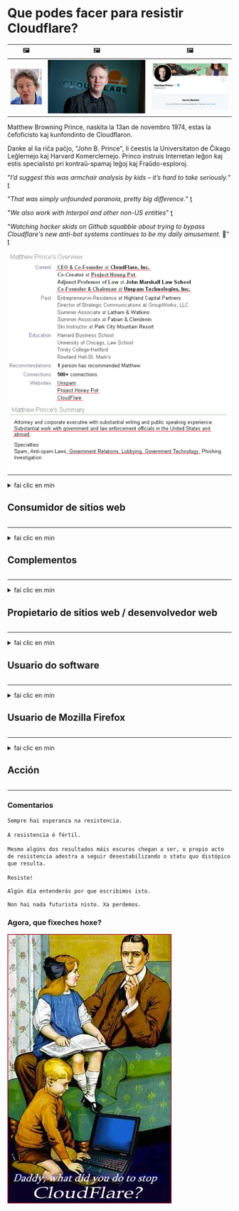 # Que podes facer para resistir Cloudflare?

| 🖼 | 🖼 | 🖼 |
| --- | --- | --- |
| ![](../image/matthew_prince_teen.jpg) | ![](../image/matthew_prince.jpg) | ![](../image/blockedbymatthewprince.jpg) |


Matthew Browning Prince, naskita la 13an de novembro 1974, estas la ĉefoficisto kaj kunfondinto de Cloudflaron.

Danke al lia riĉa paĉjo, "John B. Prince", li ĉeestis la Universitaton de Ĉikago Leĝlernejo kaj Harvard Komerclernejo.
Princo instruis Interretan leĝon kaj estis specialisto pri kontraŭ-spamaj leĝoj kaj Fraŭdo-esploroj.


"*I’d suggest this was armchair analysis by kids – it’s hard to take seriously.*" [t](https://www.theguardian.com/technology/2015/nov/19/cloudflare-accused-by-anonymous-helping-isis)

"*That was simply unfounded paranoia, pretty big difference.*"  [t](https://twitter.com/xxdesmus/status/992757936123359233)

"*We also work with Interpol and other non-US entities*" [t](https://twitter.com/eastdakota/status/1203028504184360960)

"*Watching hacker skids on Github squabble about trying to bypass Cloudflare's new anti-bot systems continues to be my daily amusement.* 🍿" [t](https://twitter.com/eastdakota/status/1273277839102656515)


![](../image/whoismp.jpg)

---


<details>
<summary>fai clic en min

## Consumidor de sitios web
</summary>


- Se o sitio web que che gusta está a usar Cloudflare, dilles que non o utilicen.
  - Queixarse ​​en redes sociais como Facebook, Reddit, Twitter ou Mastodon non fai a diferenza. [As accións son máis altas que os hashtags.](https://twitter.com/phyzonloop/status/1274132092490862594)
  - Tenta contactar co propietario do sitio web se queres facerche útil.

[Cloudflare dixo](https://github.com/Eloston/ungoogled-chromium/issues/783):
```
Recomendámosche que contactes cos administradores para os servizos ou sitios específicos cos que te atopas e que compartas a túa experiencia.
```

[Se non o solicitas, o propietario do sitio web nunca sabe este problema.](../PEOPLE.md)

![](../image/liberapay.jpg)

[Exemplo exitoso](https://counterpartytalk.org/t/turn-off-cloudflare-on-counterparty-co-plz/164/5).<br>
Tes algún problema? [Levante a voz agora.](https://github.com/maraoz/maraoz.github.io/issues/1) Exemplo a continuación.

```
Só estás axudando á censura corporativa e á vixilancia masiva.
http://crimeflare.eu.org
```

```
A súa páxina web atópase no xardín privado amurallado de CloudFlare que abusa da privacidade.
http://crimeflare.eu.org
```

- Tarde un tempo en ler a política de privacidade do sitio web
  - se o sitio web está detrás de Cloudflare ou o sitio web está a usar servizos conectados a Cloudflare.

Debe explicar o que é o "Cloudflare" e solicitar permiso para compartir os seus datos con Cloudflare. Se non o fai, a violación da confianza debería evitarse e o sitio web en cuestión.

[Aquí hai un exemplo de política de privacidade aceptable](https://archive.is/bDlTz) ("Subprocessors" > "Entity Name")

```
Lin a túa política de privacidade e non atopo a palabra Cloudflare.
Rexeito compartir datos contigo se continúas alimentando os meus datos a Cloudflare.
http://crimeflare.eu.org
```

Este é un exemplo de política de privacidade que non ten a palabra Cloudflare.
[Liberland Jobs](https://archive.is/daKIr) [privacy policy](https://docsend.com/view/feiwyte):

![](../image/cfwontobey.jpg)

Cloudflare ten a súa propia política de privacidade.
[A Cloudflare encántalle facer xente.](https://www.reddit.com/r/GamerGhazi/comments/2s64fe/be_wary_reporting_to_cloudflare/)

Aquí tes un bo exemplo para o formulario de rexistro do sitio web.
AFAIK, cero sitio web fai isto. ¿Confiarás neles?

```
Ao facer clic en "Rexistrarse en XYZ", acepta os nosos termos de servizo e declaración de privacidade.
Tamén acepta compartir os seus datos con Cloudflare e tamén acepta a declaración de privacidade de cloudflare.
Se Cloudflare escapa a súa información ou non lle permite conectarse aos nosos servidores, non é culpa nosa. [*]

[ Incribirse ] [ non estou de acordo ]
```
[*] [PEOPLE.md](../PEOPLE.md)


- Tenta non usar o seu servizo. Lembra que Cloudflare te está a ver.
  - ["I'm in your TLS, sniffin' your passworz"](../image/iminurtls.jpg)

- Busca outro sitio web. Hai alternativas e oportunidades en internet.

- Convence aos teus amigos para que empreguen Tor a diario.
  - O anonimato debería ser o estándar de internet aberto.
  - [Ten en conta que ao proxecto Tor non lle gusta este proxecto.](../HISTORY.md)

</details>

------

<details>
<summary>fai clic en min

## Complementos
</summary>

- Se o seu navegador é Firefox, Tor Browser ou Ungoogled Chromium, use un destes complementos a continuación.
  - Se queres engadir outro complemento, pregunta primeiro sobre isto.


| Nome | Desenvolvedor | Apoiar | Pode bloquear | Non se pode notificar | Chrome |
| -------- | -------- | -------- | -------- | -------- | -------- |
| [Bloku Cloudflaron MITM-Atakon](../subfiles/about.bcma.md) | #Addon | [ ? ](http://crimeflare.eu.org/) | **Si**     | **Si**     |  **Si** |
| [Ĉu ligoj estas vundeblaj al MITM-atako?](../subfiles/about.ismm.md) | #Addon | [ ? ](http://crimeflare.eu.org/) | Non     | **Si**     |  **Si** |
| [Ĉu ĉi tiuj ligoj blokos Tor-uzanton?](../subfiles/about.isat.md) | #Addon | [ ? ](http://crimeflare.eu.org/) | Non     | **Si**     |  **Si** |
| [Block Cloudflare MITM Attack](https://trac.torproject.org/projects/tor/attachment/ticket/24351/block_cloudflare_mitm_attack-1.0.14.1-an%2Bfx.xpi)<br>[**DELETED BY TOR PROJECT**](../HISTORY.md) | nullius | [ ? ](../tool/block_cloudflare_mitm_fx), [Link](http://crimeflare.eu.org/) | **Si**     | **Si**     |  Non |
| [TPRB](http://34ahehcli3epmhbu2wbl6kw6zdfl74iyc4vg3ja4xwhhst332z3knkyd.onion/) | Sw | [ ? ](http://34ahehcli3epmhbu2wbl6kw6zdfl74iyc4vg3ja4xwhhst332z3knkyd.onion/) | **Si**     | **Si**     |  Non |
| [Detect Cloudflare](https://addons.mozilla.org/en-US/firefox/addon/detect-cloudflare/) | Frank Otto | [ ? ](https://github.com/traktofon/cf-detect) | Non     | **Si**     |  Non |
| [True Sight](https://addons.mozilla.org/en-US/firefox/addon/detect-cloudflare-plus/) | claustromaniac | [ ? ](https://github.com/claustromaniac/detect-cloudflare-plus) | Non     | **Si**     |  Non |
| [Which Cloudflare datacenter am I visiting?](https://addons.mozilla.org/en-US/firefox/addon/cf-pop/) | 依云 | [ ? ](https://github.com/lilydjwg/cf-pop) | Non     | **Si**     |  Non |


- "Decentraleyes" pode deter a conexión con "CDNJS (Cloudflare)".
  - Evita que moitas solicitudes cheguen ás redes e serve ficheiros locais para evitar que os sitios se rompan.
  - O desarrollador respondeu: "[very concerning indeed](https://github.com/Synzvato/decentraleyes/issues/236#issuecomment-352049501)", "[widespread usage severely centralizes the web](https://github.com/Synzvato/decentraleyes/issues/251#issuecomment-366752049)"

- [Tamén pode eliminar ou desconfiar do certificado Cloudflare da súa autoridade de certificación (CA).](https://www.ssl.com/how-to/remove-root-certificate-firefox/)

</details>

------

<details>
<summary>fai clic en min

## Propietario de sitios web / desenvolvedor web
</summary>


![](../image/word_cloudflarefree.jpg)

- Non empregue a solución Cloudflare, período.
  - Podes facelo mellor que iso, non? [Vexa como eliminar subscricións, plans, dominios ou contas de Cloudflare.](https://support.cloudflare.com/hc/en-us/articles/200167776-Removing-subscriptions-plans-domains-or-accounts)

| 🖼 | 🖼 |
| --- | --- |
| ![](../image/htmlalertcloudflare.jpg) | ![](../image/htmlalertcloudflare2.jpg) |

- Queres máis clientes? Xa sabes que facer. A información está "por riba da liña".
  - [Ola, escribiches "Tomamos en serio a túa privacidade" pero recibín "Erro 403 Prohibido Proxy anónimo non permitido".](https://it.slashdot.org/story/19/02/19/0033255/stop-saying-we-take-your-privacy-and-security-seriously) Por que bloqueas Tor ou VPN? E por que bloqueas os correos electrónicos temporais?

![](../image/anonexist.jpg)

- Usar Cloudflare aumentará as posibilidades de interrupción. Os visitantes non poden acceder ao seu sitio web se o seu servidor está inactivo ou Cloudflare está inactivo.
  - [De verdade pensabas que Cloudflare nunca baixaba?](https://www.ibtimes.com/cloudflare-down-not-working-sites-producing-504-gateway-timeout-errors-2618008) [Another](https://twitter.com/Jedduff/status/1097875615997399040) [sample](https://twitter.com/search?f=tweets&vertical=default&q=Cloudflare%20is%20having%20problems). [Need more](../PEOPLE.md)?

![](../image/cloudflareinternalerror.jpg)

- Usar Cloudflare para representar o seu "servizo API", "servidor de actualización de software" ou "fonte RSS" prexudicará ao seu cliente. Un cliente chamouche e dixo "Xa non podo usar a túa API" e non tes nin idea do que está a suceder. Cloudflare pode bloquear silenciosamente ao seu cliente. Cres que está ben?
  - Hai moitos clientes de lectores de RSS e servizo en liña de lectores de RSS. Por que publicas fontes RSS se non estás permitindo que a xente se subscriba?

![](../image/rssfeedovercf.jpg)

- Precisa un certificado HTTPS? Use "Encriptemos" ou simplemente cómprao na compañía de CA.

- ¿Necesitas un servidor DNS? Non podes configurar o teu propio servidor? Que tal deles: [Hurricane Electric Free DNS](https://dns.he.net/), [Dyn.com](https://dyn.com/dns/), [1984 Hosting](https://www.1984hosting.com/), [Afraid.Org (O administrador elimina a súa conta se usa TOR)](https://freedns.afraid.org/)

- ¿Buscas servizo de hospedaxe? Só de balde? Que tal deles: [Onion Service](http://vww6ybal4bd7szmgncyruucpgfkqahzddi37ktceo3ah7ngmcopnpyyd.onion/en/security/network-security/tor/onionservices-best-practices), [Free Web Hosting Area](https://freewha.com/), [Autistici/Inventati Web Site Hosting](https://www.autinv5q6en4gpf4.onion/services/website), [Github Pages](https://pages.github.com/), [Surge](https://surge.sh/)
  - [Alternativas a Cloudflare](../subfiles/cloudflare-alternatives.md)

- Estás a usar "cloudflare-ipfs.com"? [¿Sabes que Cloudflare IPFS é malo?](../PEOPLE.md)

- Instale o firewall de aplicacións web como OWASP e Fail2Ban no servidor e configúrao correctamente.
  - Bloquear Tor non é unha solución. Non castigues a todos só por malos usuarios.

- Redirecciona ou bloquea aos usuarios de "Cloudflare Warp" o acceso ao teu sitio web. E propor unha razón se pode.

> Lista de IP: "[Os rangos de IP actuais de Cloudflare](cloudflare_inc/)"

> A: Só ten que bloquealos

```
server {
...
deny 173.245.48.0/20;
deny 103.21.244.0/22;
deny 103.22.200.0/22;
deny 103.31.4.0/22;
deny 141.101.64.0/18;
deny 108.162.192.0/18;
deny 190.93.240.0/20;
deny 188.114.96.0/20;
deny 197.234.240.0/22;
deny 198.41.128.0/17;
deny 162.158.0.0/15;
deny 104.16.0.0/12;
deny 172.64.0.0/13;
deny 131.0.72.0/22;
deny 2400:cb00::/32;
deny 2606:4700::/32;
deny 2803:f800::/32;
deny 2405:b500::/32;
deny 2405:8100::/32;
deny 2a06:98c0::/29;
deny 2c0f:f248::/32;
...
}
```

> B: Redirixir á páxina de advertencia

```
http {
...
geo $iscf {
default 0;
173.245.48.0/20 1;
103.21.244.0/22 1;
103.22.200.0/22 1;
103.31.4.0/22 1;
141.101.64.0/18 1;
108.162.192.0/18 1;
190.93.240.0/20 1;
188.114.96.0/20 1;
197.234.240.0/22 1;
198.41.128.0/17 1;
162.158.0.0/15 1;
104.16.0.0/12 1;
172.64.0.0/13 1;
131.0.72.0/22 1;
2400:cb00::/32 1;
2606:4700::/32 1;
2803:f800::/32 1;
2405:b500::/32 1;
2405:8100::/32 1;
2a06:98c0::/29 1;
2c0f:f248::/32 1;
}
...
}

server {
...
if ($iscf) {rewrite ^ https://example.com/cfwsorry.php;}
...
}

<?php
header('HTTP/1.1 406 Not Acceptable');
echo <<<CLOUDFLARED
Thank you for visiting ourwebsite.com!<br />
We are sorry, but we can't serve you because your connection is being intercepted by Cloudflare.<br />
Please read http://crimeflare.eu.org for more information.<br />
CLOUDFLARED;
die();
```

- Configura Tor Onion Service ou I2P insite se cres na liberdade e dás a benvida a usuarios anónimos.

- Pide consello a outros operadores de dobre sitio web Clearnet / Tor e fai amigos anónimos.

</details>

------

<details>
<summary>fai clic en min

## Usuario do software
</summary>


- Discord está a usar CloudFlare. ¿Alternativas? Recomendamos [**Briar** (Android)](https://f-droid.org/en/packages/org.briarproject.briar.android/), [Ricochet (PC)](https://ricochet.im/), [Tox + Tor (Android/PC)](https://tox.chat/download.html)
  - Briar inclúe o daemon Tor polo que non ten que instalar Orbot.
  - Os desenvolvedores de Qwtch, Open Privacy, eliminaron o proxecto stop_cloudflare do seu servizo git sen previo aviso.

- Se usa Debian GNU / Linux ou calquera outro derivado, subscríbase: [bug #831835](https://bugs.debian.org/cgi-bin/bugreport.cgi?bug=831835). E se pode, axude a verificar o parche e axude ao mantedor a chegar á conclusión correcta sobre se debe aceptarse.

- Recomenda sempre estes navegadores.

| Nome | Desenvolvedor | Apoiar | Comentario |
| -------- | -------- | -------- | -------- |
| [Ungoogled-Chromium](https://ungoogled-software.github.io/ungoogled-chromium-binaries/) | Eloston | [ ? ](https://github.com/Eloston/ungoogled-chromium) | PC (Win, Mac, Linux)  _!Tor_ |
| [Bromite](https://www.bromite.org/fdroid) | Bromite | [ ? ](https://github.com/bromite/bromite/issues) | Android  _!Tor_ |
| [Tor Browser](https://www.torproject.org/download/) | Tor Project | [ ? ](https://support.torproject.org/) | PC (Win, Mac, Linux)  _Tor_|
| [Tor Browser Android](https://www.torproject.org/download/) | Tor Project | [ ? ](https://support.torproject.org/) | Android  _Tor_|
| [Onion Browser](https://itunes.apple.com/us/app/onion-browser/id519296448?mt=8) | Mike Tigas | [ ? ](https://github.com/OnionBrowser/OnionBrowser/issues) | Apple iOS  _Tor_|
| [GNU/Icecat](https://www.gnu.org/software/gnuzilla/) | GNU | [ ? ](https://www.gnu.org/software/gnuzilla/) | PC (Linux) |
| [IceCatMobile](https://f-droid.org/en/packages/org.gnu.icecat/) | GNU | [ ? ](https://lists.gnu.org/mailman/listinfo/bug-gnuzilla) | Android |
| [Iridium Browser](https://iridiumbrowser.de/about/) | Iridium | [ ? ](https://github.com/iridium-browser/iridium-browser/) | PC (Win, Mac, Linux, OpenBSD) |


A privacidade doutro software é imperfecta. Isto non significa que o navegador Tor sexa "perfecto".
Non hai 100% seguro nin 100% privado en internet e tecnoloxía.

- Non queres usar Tor? Podes usar calquera navegador co daemon Tor.
  - [Ten en conta que ao proxecto Tor non lle gusta isto.](https://support.torproject.org/tbb/tbb-9/) Use Tor Browser se pode facelo.
- [Como usar Chromium con Tor](../subfiles/chromium_tor.md)


Falemos da privacidade doutro software.

- [Se realmente precisa usar Firefox, escolla "Firefox ESR".](https://www.mozilla.org/en-US/firefox/organizations/)
  - [Firefox: can de vixilancia de spyware](https://spyware.neocities.org/articles/firefox.html)
  - [Firefox rexeita a expresión libre, prohibe a expresión libre](https://web.archive.org/web/20200423010026/https://reclaimthenet.org/firefox-rejects-free-speech-bans-free-speech-commenting-plugin-dissenter-from-its-extensions-gallery/)
  - ["Máis de 100 votos á baixa. Parece que pedir a unha empresa de software que se manteña en ... o software é demasiado hoxe en día."](https://old.reddit.com/r/firefox/comments/gutdiw/weve_got_work_to_do_the_mozilla_blog/fslbbb6/)
  - [Uh, por que Firefox me mostra ligazóns patrocinadas na miña barra de URL?](https://www.reddit.com/r/firefox/comments/jybx2w/uh_why_is_firefox_showing_me_sponsored_links_in/)
  - [Mozilla - Diaño encarnado](https://digdeeper.neocities.org/ghost/mozilla.html)

- [Lembre, Mozilla está a usar o servizo Cloudflare.](https://www.robtex.com/dns-lookup/www.mozilla.org) [Tamén están a usar o servizo DNS de Cloudflare no seu produto.](https://www.theregister.co.uk/2018/03/21/mozilla_testing_dns_encryption/)

- [Mozilla rexeitou oficialmente este boleto.](https://bugzilla.mozilla.org/show_bug.cgi?id=1426618)

- [Firefox Focus é unha broma.](https://github.com/mozilla-mobile/focus-android/issues/1743) [Prometeron desactivar a telemetría pero cambiárona.](https://github.com/mozilla-mobile/focus-android/issues/4210)

- [O desenvolvedor de PaleMoon / Basilisk adora Cloudflare.](https://github.com/mozilla-mobile/focus-android/issues/1743#issuecomment-345993097)
  - [O servidor de arquivos de Pale Moon cortou e estendeu malware durante 18 meses](https://www.reddit.com/r/privacytoolsIO/comments/cc808y/pale_moons_archive_server_hacked_and_spread/)
  - Tamén odia aos usuarios de Tor - "[Que sexa hostil cara a Tor. Creo que a maioría dos sitios deben ser hostís con Tor tendo en conta o seu extremadamente alto factor de abuso.](https://github.com/yacy/yacy_search_server/issues/314#issuecomment-565932097)"

- [Waterfox ten un grave problema de "teléfonos domésticos"](https://spyware.neocities.org/articles/waterfox.html)

- [Google Chrome é un spyware.](https://www.gnu.org/proprietary/malware-google.en.html)
  - [Google perfila a túa actividade.](https://spyware.neocities.org/articles/chrome.html)

- [SRWare Iron fai que moitos teléfonos teñan conexión a casa.](https://spyware.neocities.org/articles/iron.html) Tamén se conecta a dominios de google.

- [Seguidores de Facebook / Twitter da lista branca de Brave Browser.](https://www.bleepingcomputer.com/news/security/facebook-twitter-trackers-whitelisted-by-brave-browser/)
  - [Aquí tes máis números.](https://spyware.neocities.org/articles/brave.html)
  - [ID de afiliado binance](https://twitter.com/cryptonator1337/status/1269594587716374528)

- [Microsoft Edge permite a Facebook executar código Flash ás costas dos usuarios.](https://www.zdnet.com/article/microsoft-edge-lets-facebook-run-flash-code-behind-users-backs/)

- [Vivaldi non respecta a túa privacidade.](https://spyware.neocities.org/articles/vivaldi.html)

- [Nivel de spyware Opera: extremadamente alto](https://spyware.neocities.org/articles/opera.html)

- Apple iOS: [Non debes usar iOS en absoluto, principalmente porque é malware.](https://www.gnu.org/proprietary/malware-apple.html)

Polo tanto, recomendamos só a táboa anterior. Nada máis.

</details>

------

<details>
<summary>fai clic en min

## Usuario de Mozilla Firefox
</summary>


- "Firefox Nightly" enviará información a nivel de depuración aos servidores de Mozilla sen método de exclusión.
  - [Os servidores Mozilla están atravesando Cloudflare](https://www.digwebinterface.com/?hostnames=www.mozilla.org%0D%0Amozilla.cloudflare-dns.com&type=&ns=resolver&useresolver=8.8.4.4&nameservers=)

- É posible prohibir a conexión de Firefox a servidores Mozilla.
  - [Guía de modelos de políticas de Mozilla](https://github.com/mozilla/policy-templates/blob/master/README.md)
  - Teña presente que este truco pode deixar de funcionar nunha versión posterior porque a Mozilla gústalle facer lista branca.
  - Utiliza o cortalumes e o filtro DNS para bloquealos completamente.

"`/distribution/policies.json`"

>     "WebsiteFilter": {
> 		"Block": [
> 		"*://*.mozilla.com/*",
> 		"*://*.mozilla.net/*",
> 		"*://*.mozilla.org/*",
> 		"*://webcompat.com/*",
> 		"*://*.firefox.com/*",
> 		"*://*.thunderbird.net/*",
> 		"*://*.cloudflare.com/*"
> 		]
>     },


- ~~Notifique un erro no rastreador de mozilla, dicíndolle que non utilicen Cloudflare.~~ Houbo un informe de erros sobre bugzilla. Moitas persoas publicaron a súa preocupación, pero o administrador ocultou o erro en 2018.

- Podes desactivar DoH en Firefox.
  - [Cambiar o provedor DNS predeterminado de Firefox](../subfiles/change-firefox-dns.md)

![](../image/firefoxdns.jpg)

- [Se desexa usar DNS non ISP, considere usar o servizo DNS OpenNIC Tier2 ou calquera dos servizos DNS non Cloudflare.](https://wiki.opennic.org/start)
![](../image/opennic.jpg)
  - Bloquear Cloudflare con DNS. [Crimeflare DNS](https://dns.crimeflare.eu.org/)

- Podes usar Tor como resolver DNS. [Se non es un experto en Tor, fai unha pregunta aquí](https://tor.stackexchange.com/)

> **Como?**
> 1. Descarga Tor e instálalo no teu ordenador.
> 2. Engade esta liña ao ficheiro "torrc".
> DNSPort 127.0.0.1:53
> 3. Reinicie Tor.
> 4. Configure o servidor DNS do seu ordenador en "127.0.0.1".

</details>

------

<details>
<summary>fai clic en min

## Acción
</summary>


- Fale aos demais dos seus arredores sobre os perigos de Cloudflare.

- [Axude a mellorar este repositorio.](http://crimeflare.eu.org).
  - Tanto as listas, os argumentos en contra e os detalles.

- [Documenta e fai moi público onde as cousas van mal con Cloudflare (e empresas similares), asegurándose de mencionar este repositorio cando o fas](http://crimeflare.eu.org) :)

- Aumenta de xeito predeterminado a máis xente que usa Tor para que poidan experimentar a web desde a perspectiva de diferentes partes do mundo.

- Inicia grupos en redes sociais e meatspace dedicados a liberar o mundo de Cloudflare.

- Se procede, ligue a estes grupos neste repositorio; este pode ser un lugar para coordinarse traballando xuntos como grupos.

- [Inicia unha cooperativa que poida proporcionar unha alternativa significativa non corporativa a Cloudflare.](../subfiles/cloudflare-alternatives.md)

- Avísanos de calquera alternativa para axudar, polo menos, a proporcionar varias capas de defensa contra Cloudflare.

- Se es cliente de Cloudflare, configura a túa configuración de privacidade e agarda a que os infrinxa.
  - [A continuación, póñeas baixo custos de violación de privacidade e spam.](https://twitter.com/thexpaw/status/1108424723233419264)

- Se estás nos Estados Unidos de América e o sitio web en cuestión é un banco ou un contable, tenta exercer presión legal baixo a Lei Gramm-Leach-Bliley ou a Lei Americana con DIsabilities e infórmanos ata onde chegas .

- Se o sitio web é un sitio do goberno, intente facer presión legal baixo a 1a modificación da Constitución dos Estados Unidos.

- Se es cidadán da UE, ponte en contacto co sitio web para enviar a túa información persoal segundo o Regulamento xeral de protección de datos. Se se negan a darche a túa información, iso supón unha violación da lei.

- Para as empresas que afirman ofrecer servizo no seu sitio web, intente denuncialas como "publicidade falsa" ás organizacións de protección do consumidor e BBB. Os sitios web Cloudflare son servidos por servidores Cloudflare.

- [A UIT suxire no contexto estadounidense que Cloudflare comeza a ser o suficientemente grande como para que a lei antimonopolio poida ser derrubada sobre eles.](https://www.itu.int/en/ITU-T/Workshops-and-Seminars/20181218/Documents/Geoff_Huston_Presentation.pdf)

- É concebible que a versión 4 de GNU GPL poida incluír unha disposición contra o almacenamento de código fonte detrás dese servizo, requirindo para todos os programas GPLv4 e posteriores que polo menos o código fonte sexa accesible a través dun soporte que non discrimine aos usuarios de Tor.

</details>

------

### Comentarios

```
Sempre hai esperanza na resistencia.

A resistencia é fértil.

Mesmo algúns dos resultados máis escuros chegan a ser, o propio acto de resistencia adestra a seguir desestabilizando o statu quo distópico que resulta.

Resiste!
```

```
Algún día entenderás por que escribimos isto.
```

```
Non hai nada futurista nisto. Xa perdemos.
```

### Agora, que fixeches hoxe?


![](../image/stopcf.jpg)
